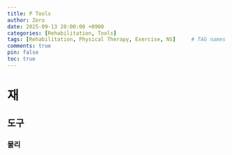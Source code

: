 ```yaml
---
title: P Tools
author: Zero
date: 2025-09-13 20:00:00 +0900
categories: [Rehabilitation, Tools]
tags: [Rehabilitation, Physical Therapy, Exercise, NS]     # TAG names should always be lowercase, 띄어쓰기도 금지
comments: true
pin: false
toc: true
---
```


# 재
## 도구
### 물리
